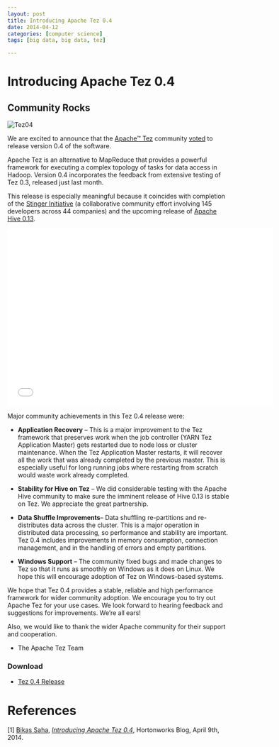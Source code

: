 ```yaml
---
layout: post
title: Introducing Apache Tez 0.4
date: 2014-04-12
categories: [computer science]
tags: [big data, big data, tez]

---
```


# Introducing Apache Tez 0.4


Community Rocks
---


![Tez04](http://hortonworks.com/wp-content/uploads/2014/04/Tez04.png)

We are excited to announce that the [Apache™
Tez](http://hortonworks.com/hadoop/tez) community
[voted](http://mail-archives.apache.org/mod_mbox/tez-dev/201404.mbox/%3CCAOapiptvXSU1w6z36LEYW0zqD0EHLo3xKRS33%3DtXgCSpffECBg%40mail.gmail.com%3E)
to release version 0.4 of the software.

Apache Tez is an alternative to MapReduce that provides a powerful
framework for executing a complex topology of tasks for data access in
Hadoop. Version 0.4 incorporates the feedback from extensive testing of
Tez 0.3, released just last month.

This release is especially meaningful because it coincides with
completion of the [Stinger
Initiative](http://hortonworks.com/labs/stinger) (a collaborative
community effort involving 145 developers across 44 companies) and the
upcoming release of [Apache Hive
0.13](http://hortonworks.com/hadoop/hive).

<iframe width="600" height="400" src="//www.youtube.com/embed/Pn7Sp2-hUXE" frameborder="0" allowfullscreen></iframe>

Major community achievements in this Tez 0.4 release were:

-   **Application Recovery** – This is a major improvement to the Tez
    framework that preserves work when the job controller (YARN Tez
    Application Master) gets restarted due to node loss or cluster
    maintenance. When the Tez Application Master restarts, it will
    recover all the work that was already completed by the previous
    master. This is especially useful for long running jobs where
    restarting from scratch would waste work already completed.

-   **Stability for Hive on Tez** – We did considerable testing with the
    Apache Hive community to make sure the imminent release of Hive 0.13
    is stable on Tez. We appreciate the great partnership.

-   **Data Shuffle Improvements**– Data shuffling re-partitions and
    re-distributes data across the cluster. This is a major operation in
    distributed data processing, so performance and stability are
    important. Tez 0.4 includes improvements in memory consumption,
    connection management, and in the handling of errors and empty
    partitions.

-   **Windows Support** – The community fixed bugs and made changes to
    Tez so that it runs as smoothly on Windows as it does on Linux. We
    hope this will encourage adoption of Tez on Windows-based systems.

We hope that Tez 0.4 provides a stable, reliable and high performance
framework for wider community adoption. We encourage you to try out
Apache Tez for your use cases. We look forward to hearing feedback and
suggestions for improvements. We’re all ears!

Also, we would like to thank the wider Apache community for their
support and cooperation.

- The Apache Tez Team

### Download

-   [Tez 0.4
    Release](http://apache.mirrors.tds.net/incubator/tez/tez-0.4.0-incubating/)

# References
[1] [Bikas
Saha](http://hortonworks.com/blog/author/bikassaha/ "Posts by Bikas Saha"), [*Introducing Apache Tez 0.4*](http://hortonworks.com/blog/introducing-apache-tez-0-4/), Hortonworks Blog, April 9th, 2014.
